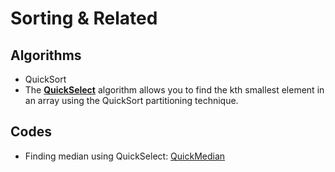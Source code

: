 # Sorting & Related #

## Algorithms ##
- QuickSort
- The [**QuickSelect**](https://www.geeksforgeeks.org/quickselect-algorithm/) algorithm allows you to find the kth smallest element in an array using the QuickSort partitioning technique.

## Codes ##
- Finding median using QuickSelect: [QuickMedian](https://github.com/codebuddha/CPP_Lab/blob/master/Algorithms/Sorting%20%26%20Related/QuickMedian.cpp)